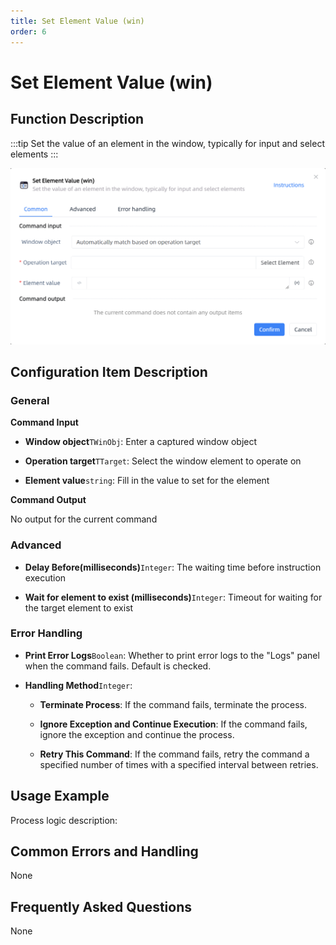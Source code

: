 ```yaml
---
title: Set Element Value (win)
order: 6
---
```


# Set Element Value (win)

## Function Description

:::tip 
Set the value of an element in the window, typically for input and select elements
:::

![Set Element Value (win)](../../../assets/Set%20Element%20Value%20(win)_command.png)

## Configuration Item Description

### General

**Command Input**

- **Window object**`TWinObj`: Enter a captured window object

- **Operation target**`TTarget`: Select the window element to operate on

- **Element value**`string`: Fill in the value to set for the element


**Command Output**

No output for the current command

### Advanced

- **Delay Before(milliseconds)**`Integer`: The waiting time before instruction execution

- **Wait for element to exist (milliseconds)**`Integer`: Timeout for waiting for the target element to exist

### Error Handling

- **Print Error Logs**`Boolean`: Whether to print error logs to the "Logs" panel when the command fails. Default is checked. 

- **Handling Method**`Integer`:

    - **Terminate Process**: If the command fails, terminate the process.

    - **Ignore Exception and Continue Execution**: If the command fails, ignore the exception and continue the process.

    - **Retry This Command**: If the command fails, retry the command a specified number of times with a specified interval between retries.

## Usage Example

Process logic description:

## Common Errors and Handling

None

## Frequently Asked Questions

None


